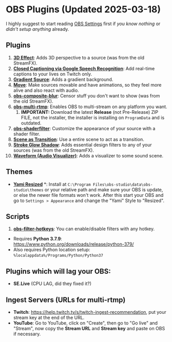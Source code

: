 # OBS Plugins (Updated 2025-03-18)

I highly suggest to start reading [OBS Settings](obs-settings.md) first if _you know nothing_ or _didn't setup anything_ already.

## Plugins

1. **[3D Effect](https://obsproject.com/forum/resources/3d-effect.1692/)**: Adds 3D perspective to a source (was from the old StreamFX).
2. **[Closed Captioning via Google Speech Recognition](https://obsproject.com/forum/resources/closed-captioning-via-google-speech-recognition.833/)**: Add real-time captions to your lives on Twitch only.
3. **[Gradient Source](https://obsproject.com/forum/resources/gradient-source.1172/)**: Adds a gradient background.
4. **[Move](https://obsproject.com/forum/resources/move.913/)**: Make sources movable and have animations, so they feel more alive and also react with audio.
5. **[obs-composite-blur](https://obsproject.com/forum/resources/composite-blur.1780/)**: Censor stuff you don't want to show (was from the old StreamFX).
6. **[obs-multi-rtmp](https://github.com/sorayuki/obs-multi-rtmp/)**: Enables OBS to multi-stream on any platform you want.
   1. **IMPORTANT:** Download the latest **Release** (not Pre-Release) ZIP FILE, not the installer, the installer is installing on `ProgramData` and is outdated.
7. **[obs-shaderfilter](https://github.com/exeldro/obs-shaderfilter/)**: Customize the appearance of your source with a shader filter.
8. **[Scene as Transition](https://obsproject.com/forum/resources/scene-as-transition.1704/)**: Use a entire scene to act as a transition.
9. **[Stroke Glow Shadow](https://obsproject.com/forum/resources/stroke-glow-shadow.1800/)**: Adds essential design filters to any of your sources (was from the old StreamFX).
10. **[Waveform (Audio Visualizer)](https://obsproject.com/forum/resources/waveform.1423/)**: Adds a visualizer to some sound scene.

## Themes

- **[Yami Resized](https://obsproject.com/forum/resources/yami-resized.1611/)** \*: Install at `C:\Program Files\obs-studio\data\obs-studio\themes` or your relative path and make sure your OBS is update, or else the newer file formats won't work. After this start your OBS and go to `Settings > Appearance` and change the "Yami" Style to "Resized".

## Scripts

1. **[obs-filter-hotkeys](https://obsproject.com/forum/resources/obs-filter-hotkeys.1125/)**: You can enable/disable filters with any hotkey.

- Requires **Python 3.7.9**: <https://www.python.org/downloads/release/python-379/>
- Also requires Python location setup: `%localappdata%/Programs/Python/Python37`

## Plugins which will lag your OBS:

- **SE.Live** (CPU LAG, did they fixed it?)

## Ingest Servers (URLs for multi-rtmp)

- **Twitch**: <https://help.twitch.tv/s/twitch-ingest-recommendation>, put your stream key at the end of the URL.
- **YouTube**: Go to YouTube, click on "Create", then go to "Go live" and "Stream", now copy the **Stream URL** and **Stream key** and paste on OBS if necessary.
